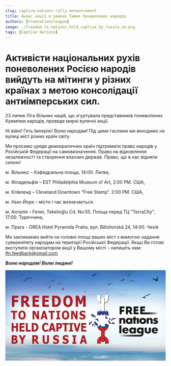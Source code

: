```yaml
---
slug: captive-nations-rally-announcement
title: Анонс акції в рамках Тижня Поневолених народів
authors: [freenationsleague]
image: ./freedom_to_nations_held_captive_by_russia_sm.png
tags: [Captive Nations]
---
```


# Активісти національних рухів поневолених Росією народів вийдуть на мітинги у різних країнах з метою консолідації антиімперських сил.

23 липня Ліга Вільних націй, що згуртувала представників поневолених Кремлем народів, проведе мирні вуличні акції.

Ні війні! Геть Імперію! Волю народам! Під цими гаслами ми виходимо на вулиці міст різних країн світу.

Ми просимо уряди демократичних країн підтримати право народів у Російській Федерації на самовизначення. Право на відновлення незалежності та  створення власних держав. Право, що в нас відняли силою!

м. Вільнюс – Кафедральна площа, 14:00. Литва, 
 
м. Філадельфія – EST Philadelphia Museum of Art, 2:00 PM. США, 
 
м. Клівленд – Cleveland Downtown “Free Stamp”. 2:00 PM. США,
 
м. Нью-Йорк – місто і час  визначається. 

м. Анталія – Fener, Tekelioğlu Cd. No:55. Площа перед ТЦ "TerraCity", 17:00. Туреччина,

м. Прага - OREA Hotel Pyramida Praha, вул. Bělohorská 24, 14:00. Чехія

Ми закликаємо вийти на головні площі ваших міст з вимогою надання суверенітету народам на території Російської Федерації. Якщо Ви готові виступити організатором акції у Вашому місті – напишіть нам: lfn.feedback@gmail.com

***Волю народам! Волю людині!***

![Волю народам banner](./freedom_to_nations_held_captive_by_russia_sm.png)
